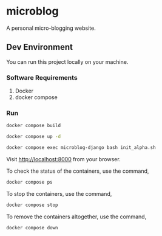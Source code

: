 # microblog

A personal micro-blogging website.

## Dev Environment

You can run this project locally on your machine.

### Software Requirements

1. Docker
1. docker compose

### Run

```sh
docker compose build

docker compose up -d

docker compose exec microblog-django bash init_alpha.sh
```

Visit [http://localhost:8000](http://localhost:8000) from your browser.

To check the status of the containers, use the command,

```sh
docker compose ps
```

To stop the containers, use the command,

```sh
docker compose stop
```

To remove the containers altogether, use the command,

```sh
docker compose down
```
